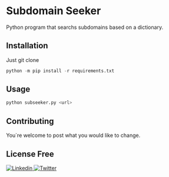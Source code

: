 # Subdomain Seeker

Python program that searchs subdomains based on a dictionary.


## Installation

Just git clone 

```python
python -m pip install -r requirements.txt
```

## Usage

```python
python subseeker.py <url>
```

## Contributing
You`re welcome to post what you would like to change.

## License Free
<a href="https://www.linkedin.com/in/octavioricci">
  <img
    alt="Linkedin"
    src="https://img.shields.io/badge/linkedin-0077B5?logo=linkedin&logoColor=white&style=for-the-badge"
  />
</a>
<a href="https://twitter.com/octaviojricci">
  <img
    alt="Twitter"
    src="https://img.shields.io/badge/Twitter-1DA1F2?logo=twitter&logoColor=white&style=for-the-badge"
  />
</a>